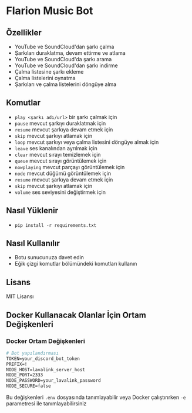 # Flarion Music Bot



## Özellikler
- YouTube ve SoundCloud'dan şarkı çalma
- Şarkıları duraklatma, devam ettirme ve atlama
- YouTube ve SoundCloud'da şarkı arama
- YouTube ve SoundCloud'dan şarkı indirme
- Çalma listesine şarkı ekleme
- Çalma listelerini oynatma
- Şarkıları ve çalma listelerini döngüye alma

## Komutlar
- `play <şarkı adı/url>` bir şarkı çalmak için
- `pause` mevcut şarkıyı duraklatmak için
- `resume` mevcut şarkıya devam etmek için
- `skip` mevcut şarkıyı atlamak için
- `loop` mevcut şarkıyı veya çalma listesini döngüye almak için
- `leave` ses kanalından ayrılmak için
- `clear` mevcut sırayı temizlemek için
- `queue` mevcut sırayı görüntülemek için
- `nowplaying` mevcut parçayı görüntülemek için
- `node` mevcut düğümü görüntülemek için
- `resume` mevcut şarkıya devam etmek için
- `skip` mevcut şarkıyı atlamak için
- `volume` ses seviyesini değiştirmek için

## Nasıl Yüklenir
- `pip install -r requirements.txt`

## Nasıl Kullanılır
- Botu sunucunuza davet edin
- Eğik çizgi komutlar bölümündeki komutları kullanın

## Lisans
MIT Lisansı


## Docker Kullanacak Olanlar İçin Ortam Değişkenleri

### Docker Ortam Değişkenleri

```dockerfile
# Bot yapılandırması
TOKEN=your_discord_bot_token
PREFIX=!
NODE_HOST=lavalink_server_host
NODE_PORT=2333
NODE_PASSWORD=your_lavalink_password
NODE_SECURE=false
```

Bu değişkenleri `.env` dosyasında tanımlayabilir veya Docker çalıştırırken `-e` parametresi ile tanımlayabilirsiniz

